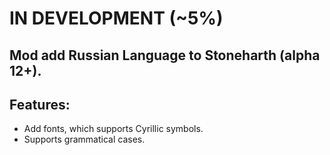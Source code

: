 # IN DEVELOPMENT (~5%)

## Mod add Russian Language to Stoneharth (alpha 12+).

## Features:
- Add fonts, which supports Cyrillic symbols.
- Supports grammatical cases.